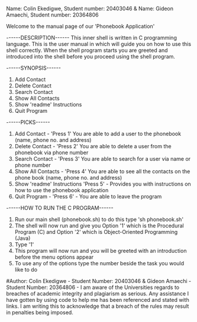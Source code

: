 Name: Colin Ekedigwe, Student number: 20403046 & Name: Gideon Amaechi, Student number: 20364806

Welcome to the manual page of our 'Phonebook Application' 

------DESCRIPTION------
This inner shell is written in C programming language. This is the user manual in which will guide you on how to use this shell correctly.
When the shell program starts you are greeted and introduced into the shell before you proceed using the shell program.

------SYNOPSIS------
1. Add Contact
2. Delete Contact
3. Search Contact
4. Show All Contacts
5. Show 'readme' Instructions
6. Quit Program

------PICKS------
1. Add Contact - 'Press 1' You are able to add a user to the phonebook (name, phone no. and address)
2. Delete Contact - 'Press 2' You are able to delete a user from the phonebook via phone number
3. Search Contact - 'Press 3' You are able to search for a user via name or phone number
4. Show All Contacts - 'Press 4' You are able to see all the contacts on the phone book (name, phone no. and address)
5. Show 'readme' Instructions 'Press 5' - Provides you with instructions on how to use the phonebook application
6. Quit Program - 'Press 6' - You are able to leave the program

------HOW TO RUN THE C PROGRAM------
1. Run our main shell (phonebook.sh) to do this type 'sh phonebook.sh'
2. The shell will now run and give you Option '1' which is the Procedural Program (C) and Option '2' which is Object-Oriented Programming (Java)
3. Type '1'
4. This program will now run and you will be greeted with an introduction before the menu options appear
5. To use any of the options type the number beside the task you would like to do

#Author: Colin Ekedigwe - Student Number: 20403046 & Gideon Amaechi - Student Number: 20364806 - I am aware of the Universities regards to breaches of academic integrity and plagiarism as serious. Any assistance I have gotten by using code to help me has been referenced and stated with links. I am writing this to acknowledge that a breach of the rules may result in penalties being imposed.
